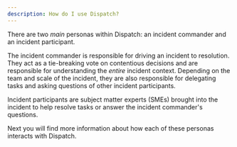 ```yaml
---
description: How do I use Dispatch?
---
```


There are two _main_ personas within Dispatch: an incident commander and an incident participant.

The incident commander is responsible for driving an incident to resolution. They act as a tie-breaking vote on contentious decisions and are responsible for understanding the _entire_ incident context. Depending on the team and scale of the incident, they are also responsible for delegating tasks and asking questions of other incident participants.

Incident participants are subject matter experts (SMEs) brought into the incident to help resolve tasks or answer the incident commander's questions.

Next you will find more information about how each of these personas interacts with Dispatch.
